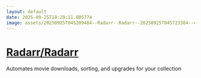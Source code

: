 ```yaml
---
layout: default
date: 2025-09-25T18:29:11.005774
image: assets/20250925T045209484--Radarr--Radarr--20250925T045723384--cropped.png
---
```


# [Radarr/Radarr](https://github.com/Radarr/Radarr)

Automates movie downloads, sorting, and upgrades for your collection
